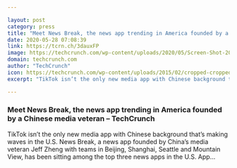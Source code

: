 ```yaml
---

layout: post
category: press
title: "Meet News Break, the news app trending in America founded by a Chinese media veteran"
date: 2020-05-28 07:08:39
link: https://tcrn.ch/3dauxFP
image: https://techcrunch.com/wp-content/uploads/2020/05/Screen-Shot-2020-05-28-at-2.21.45-PM-e1590647036361.png?w=750
domain: techcrunch.com
author: "TechCrunch"
icon: https://techcrunch.com/wp-content/uploads/2015/02/cropped-cropped-favicon-gradient.png?w=180
excerpt: "TikTok isn’t the only new media app with Chinese background that’s making waves in the U.S. News Break, a news app founded by China’s media veteran Jeff Zheng with teams in Beijing, Shanghai, Seattle and Mountain View, has been sitting among the top three news apps in the U.S. App…"

---
```


### Meet News Break, the news app trending in America founded by a Chinese media veteran – TechCrunch

TikTok isn’t the only new media app with Chinese background that’s making waves in the U.S. News Break, a news app founded by China’s media veteran Jeff Zheng with teams in Beijing, Shanghai, Seattle and Mountain View, has been sitting among the top three news apps in the U.S. App…